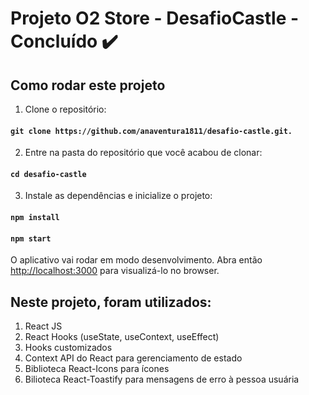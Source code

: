 # Projeto O2 Store - DesafioCastle - Concluído ✔️

## Como rodar este projeto

1. Clone o repositório:
 #### `git clone https://github.com/anaventura1811/desafio-castle.git.`
  
2. Entre na pasta do repositório que você acabou de clonar:
#### `cd desafio-castle`

3. Instale as dependências e inicialize o projeto:
#### `npm install`
#### `npm start`

O aplicativo vai rodar em modo desenvolvimento.
Abra então [http://localhost:3000](http://localhost:3000) para visualizá-lo no browser.

## Neste projeto, foram utilizados:
1. React JS
2. React Hooks (useState, useContext, useEffect)
3. Hooks customizados
4. Context API do React para gerenciamento de estado
5. Biblioteca React-Icons para ícones 
6. Bilioteca React-Toastify para mensagens de erro à pessoa usuária
